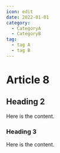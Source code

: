 ```yaml
---
icon: edit
date: 2022-01-01
category:
  - CategoryA
  - CategoryB
tag:
  - tag A
  - tag B
---
```


# Article 8

## Heading 2

Here is the content.

### Heading 3

Here is the content.
